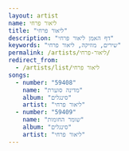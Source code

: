 ```yaml
---
layout: artist
name: ליאור פרחי
title: "ליאור פרחי"
description: "דף האמן ליאור פרחי"
keywords: "שירים, מוזיקה, ליאור פרחי"
permalink: /artists/ליאור-פרחי/
redirect_from:
  - /artists/list/ליאור פרחי
songs:
  - number: "59408"
    name: "מדינה סוערת"
    album: "סינגלים"
    artist: "ליאור פרחי"
  - number: "59409"
    name: "שומר החומות"
    album: "סינגלים"
    artist: "ליאור פרחי"
---
```

